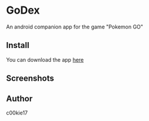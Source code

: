 # GoDex

An android companion app for the game "Pokemon GO"

## Install 

You can download the app [here]()

## Screenshots


## Author

c00kie17



